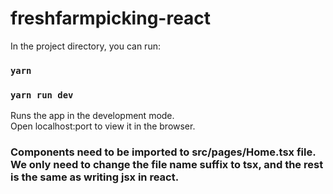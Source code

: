 # freshfarmpicking-react

In the project directory, you can run:

### `yarn`

### `yarn run dev`

Runs the app in the development mode.\
Open localhost:port to view it in the browser.

### Components need to be imported to src/pages/Home.tsx file. We only need to change the file name suffix to tsx, and the rest is the same as writing jsx in react.

